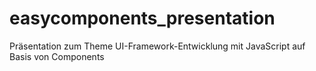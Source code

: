 # easycomponents_presentation
Präsentation zum Theme UI-Framework-Entwicklung mit JavaScript auf Basis von Components
